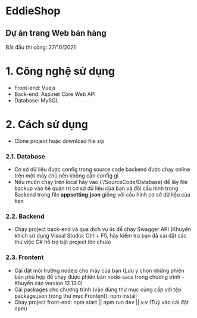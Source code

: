 # EddieShop
## Dự án trang Web bán hàng 
Bắt đầu thi công: 27/10/2021  
# 1. Công nghệ sử dụng
* Front-end: Vuejs
* Back-end: Asp.net Core Web API
* Database: MySQL  
# 2. Cách sử dụng 
* Clone project hoặc download file zip  
### 2.1. Database
* Cơ sở dữ liệu được config trong source code backend được chạy online trên một máy chủ nên không cần config gì  
* Nếu muốn chạy trên local hãy vào ('/SourceCode/Database) để lấy file backup vào hệ quản trị cơ sở dữ liệu của bạn và đổi cấu hình trong Backend trong file **appsetting.json** giống với cấu hình cơ sở dữ liệu của bạn  
### 2.2. Backend  
* Chạy project back-end và qua dịch vụ iis để chạy Swagger API (Khuyến khích sử dụng Visual Studio: Ctrl + F5, hãy kiểm tra bạn đã cài đặt các thư việc C# hỗ trợ bật project lên chưa)  
### 2.3. Frontent  
* Cài đặt môi trường nodejs cho máy của bạn (Lưu ý chọn những phiên bản phù hợp để chạy được phiên bản node-sass trong chương trình - Khuyến cáo version 12.13.0)   
* Cài packages cho chương trình (vào đúng thư mục cùng cấp với tệp package.json trong thư mục Frontent):  npm install
* Chạy project front-end: npm start || npm run dev || v.v (Tuỳ vào cài đặt npm)

